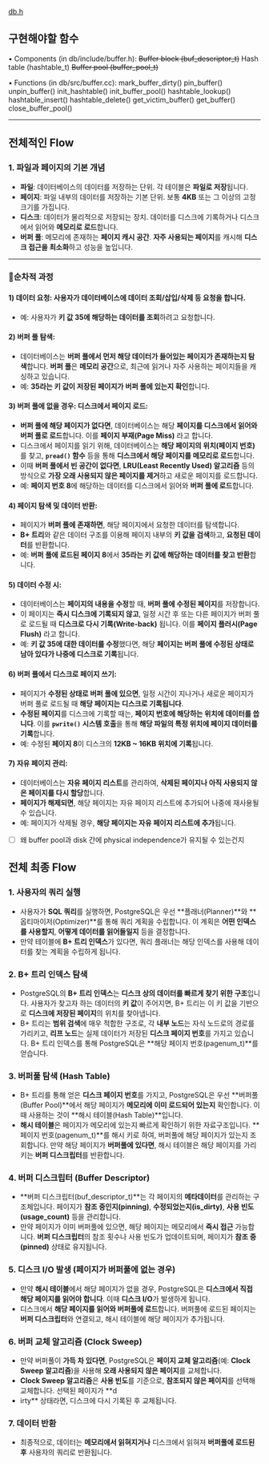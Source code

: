 [db.h](db.h.md)

## 구현해야할 함수
• Components (in db/include/buffer.h):
	~~Buffer block (buf_descriptor_t)~~
	Hash table (hashtable_t)
	~~Buffer pool (buffer_pool_t)~~

• Functions (in db/src/buffer.cc):
	mark_buffer_dirty()
	pin_buffer()
	unpin_buffer()
	init_hashtable()
	init_buffer_pool()
	hashtable_lookup()
	hashtable_insert()
	hashtable_delete()
	get_victim_buffer()
	get_buffer()
	close_buffer_pool()
- - -
## 전체적인 Flow
### 1. **파일과 페이지의 기본 개념**
- **파일**: 데이터베이스의 데이터를 저장하는 단위. 각 테이블은 **파일로 저장**됩니다.
- **페이지**: 파일 내부의 데이터를 저장하는 기본 단위. 보통 **4KB** 또는 그 이상의 고정 크기를 가집니다.
- **디스크**: 데이터가 물리적으로 저장되는 장치. 데이터를 디스크에 기록하거나 디스크에서 읽어와 **메모리로 로드**합니다.
- **버퍼 풀**: 메모리에 존재하는 **페이지 캐시 공간**. **자주 사용되는 페이지**를 캐시해 **디스크 접근을 최소화**하고 성능을 높입니다.
---
### 🔹**순차적 과정**
#### 1) **데이터 요청**: 사용자가 데이터베이스에 데이터 조회/삽입/삭제 등 **요청**을 합니다.
- 예: 사용자가 **키 값 35에 해당하는 데이터를 조회**하려고 요청합니다.
#### 2) **버퍼 풀 탐색**:
- 데이터베이스는 **버퍼 풀에서 먼저 해당 데이터가 들어있는 페이지가 존재하는지 탐색**합니다. **버퍼 풀**은 **메모리 공간**으로, 최근에 읽거나 자주 사용하는 페이지들을 캐싱하고 있습니다.
- 예: **35라는 키 값이 저장된 페이지가 버퍼 풀에 있는지 확인**합니다.
#### 3) **버퍼 풀에 없을 경우: 디스크에서 페이지 로드**:
- **버퍼 풀에 해당 페이지가 없다면**, 데이터베이스는 해당 **페이지를 디스크에서 읽어와 버퍼 풀로 로드**합니다. 이를 **페이지 부재(Page Miss)** 라고 합니다.
- 디스크에서 페이지를 읽기 위해, 데이터베이스는 **해당 페이지의 위치(페이지 번호)** 를 찾고, **`pread()` 함수** 등을 통해 **디스크에서 해당 페이지를 메모리로 로드**합니다.
- 이때 **버퍼 풀에서 빈 공간이 없다면**, **LRU(Least Recently Used) 알고리즘** 등의 방식으로 **가장 오래 사용되지 않은 페이지를 제거**하고 새로운 페이지를 로드합니다.
- 예: **페이지 번호 8**에 해당하는 데이터를 디스크에서 읽어와 **버퍼 풀에 로드**합니다.
#### 4) **페이지 탐색 및 데이터 반환**:
- 페이지가 **버퍼 풀에 존재하면**, 해당 페이지에서 요청한 데이터를 탐색합니다.
- **B+ 트리**와 같은 데이터 구조를 이용해 페이지 내부의 **키 값을 검색**하고, **요청된 데이터**를 반환합니다.
- 예: **버퍼 풀에 로드된 페이지 8**에서 **35라는 키 값에 해당하는 데이터를 찾고 반환**합니다.
#### 5) **데이터 수정 시**:
- 데이터베이스는 **페이지의 내용을 수정**할 때, **버퍼 풀에 수정된 페이지**를 저장합니다.
- 이 페이지는 **즉시 디스크에 기록되지 않고**, 일정 시간 후 또는 다른 페이지가 버퍼 풀로 로드될 때 **디스크로 다시 기록(Write-back)** 됩니다. 이를 **페이지 플러시(Page Flush)** 라고 합니다.
- 예: **키 값 35에 대한 데이터를 수정**했다면, 해당 **페이지는 버퍼 풀에 수정된 상태로 남아 있다가 나중에 디스크로 기록**됩니다.
#### 6) **버퍼 풀에서 디스크로 페이지 쓰기**:
- 페이지가 **수정된 상태로 버퍼 풀에 있으면**, 일정 시간이 지나거나 새로운 페이지가 버퍼 풀로 로드될 때 **해당 페이지는 디스크로 기록됩니다**.
- **수정된 페이지**를 디스크에 기록할 때는, **페이지 번호에 해당하는 위치에 데이터를 씁니다**. 이를 **`pwrite()` 시스템 호출**을 통해 **해당 파일의 특정 위치에 페이지 데이터를 기록**합니다.
- 예: 수정된 **페이지 8**이 디스크의 **12KB ~ 16KB 위치에 기록**됩니다.
#### 7) **자유 페이지 관리**:
- 데이터베이스는 **자유 페이지 리스트**를 관리하여, **삭제된 페이지나 아직 사용되지 않은 페이지를 다시 할당**합니다.
- **페이지가 해제되면**, 해당 페이지는 자유 페이지 리스트에 추가되어 나중에 재사용될 수 있습니다.
- 예: 페이지가 삭제될 경우, **해당 페이지는 자유 페이지 리스트에 추가**됩니다.

- [ ] 왜 buffer pool과 disk 간에 physical independence가 유지될 수 있는건지


## 전체 최종 Flow
### 1. **사용자의 쿼리 실행**

- 사용자가 **SQL 쿼리**를 실행하면, PostgreSQL은 우선 **플래너(Planner)**와 **옵티마이저(Optimizer)**를 통해 쿼리 계획을 수립합니다. 이 계획은 **어떤 인덱스를 사용할지**, **어떻게 데이터를 읽어들일지** 등을 결정합니다.
- 만약 테이블에 **B+ 트리 인덱스**가 있다면, 쿼리 플래너는 해당 인덱스를 사용해 데이터를 찾는 계획을 수립하게 됩니다.

### 2. **B+ 트리 인덱스 탐색**

- PostgreSQL의 **B+ 트리 인덱스**는 **디스크 상의 데이터를 빠르게 찾기 위한 구조**입니다. 사용자가 찾고자 하는 데이터의 **키 값**이 주어지면, B+ 트리는 이 키 값을 기반으로 **디스크에 저장된 페이지**의 위치를 찾아냅니다.
- B+ 트리는 **범위 검색**에 매우 적합한 구조로, 각 **내부 노드**는 자식 노드로의 경로를 가리키고, **리프 노드**는 실제 데이터가 저장된 **디스크 페이지 번호**를 가지고 있습니다. B+ 트리 인덱스를 통해 PostgreSQL은 **해당 페이지 번호(pagenum_t)**를 얻습니다.

### 3. **버퍼풀 탐색 (Hash Table)**

- B+ 트리를 통해 얻은 **디스크 페이지 번호**를 가지고, PostgreSQL은 우선 **버퍼풀(Buffer Pool)**에서 해당 페이지가 **메모리에 이미 로드되어 있는지** 확인합니다. 이때 사용하는 것이 **해시 테이블(Hash Table)**입니다.
- **해시 테이블**은 페이지가 메모리에 있는지 빠르게 확인하기 위한 자료구조입니다. **페이지 번호(pagenum_t)**를 해시 키로 하여, 버퍼풀에 해당 페이지가 있는지 조회합니다. 만약 해당 페이지가 **버퍼풀에 있다면**, 해시 테이블은 해당 페이지를 가리키는 **버퍼 디스크립터**를 반환합니다.

### 4. **버퍼 디스크립터 (Buffer Descriptor)**

- **버퍼 디스크립터(buf_descriptor_t)**는 각 페이지의 **메타데이터**를 관리하는 구조체입니다. 페이지가 **참조 중인지(pinning)**, **수정되었는지(is_dirty)**, **사용 빈도(usage_count)** 등을 관리합니다.
- 만약 페이지가 이미 버퍼풀에 있으면, 해당 페이지는 메모리에서 **즉시 접근** 가능합니다. **버퍼 디스크립터**의 참조 횟수나 사용 빈도가 업데이트되며, 페이지가 **참조 중(pinned)** 상태로 유지됩니다.

### 5. **디스크 I/O 발생 (페이지가 버퍼풀에 없는 경우)**

- 만약 **해시 테이블**에서 해당 페이지가 없을 경우, PostgreSQL은 **디스크에서 직접 해당 페이지를 읽어야 합니다**. 이때 **디스크 I/O**가 발생하게 됩니다.
- 디스크에서 **해당 페이지를 읽어와 버퍼풀에 로드**합니다. 버퍼풀에 로드된 페이지는 **버퍼 디스크립터**와 연결되고, 해시 테이블에 해당 페이지가 추가됩니다.

### 6. **버퍼 교체 알고리즘 (Clock Sweep)**

- 만약 버퍼풀이 **가득 차 있다면**, PostgreSQL은 **페이지 교체 알고리즘**(예: **Clock Sweep 알고리즘**)을 사용해 **오래 사용되지 않은 페이지**를 교체합니다.
- **Clock Sweep 알고리즘**은 **사용 빈도**를 기준으로, **참조되지 않은 페이지**를 선택해 교체합니다. 선택된 페이지가 **d
- irty** 상태라면, 디스크에 다시 기록된 후 교체됩니다.

### 7. **데이터 반환**

- 최종적으로, 데이터는 **메모리에서 읽혀지거나** 디스크에서 읽혀져 **버퍼풀에 로드된 후** 사용자의 쿼리로 반환됩니다.
